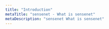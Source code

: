 ```yaml
---
title: "Introduction"
metaTitle: "sensenet - What is sensenet"
metaDescription: "sensenet What is sensenet"
---
```

